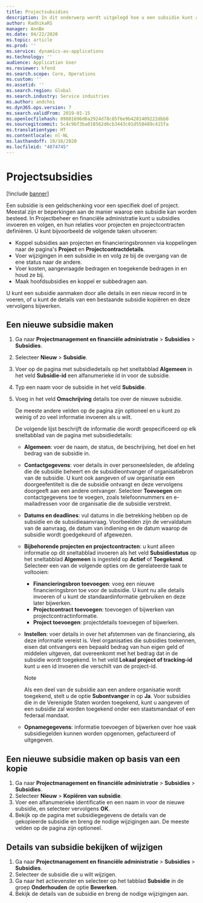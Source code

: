 ```yaml
---
title: Projectsubsidies
description: In dit onderwerp wordt uitgelegd hoe u een subsidie kunt aanmaken of wijzigen.
author: RadhikaRS
manager: AnnBe
ms.date: 04/22/2020
ms.topic: article
ms.prod: ''
ms.service: dynamics-ax-applications
ms.technology: ''
audience: Application User
ms.reviewer: kfend
ms.search.scope: Core, Operations
ms.custom: ''
ms.assetid: ''
ms.search.region: Global
ms.search.industry: Service industries
ms.author: andchoi
ms.dyn365.ops.version: 7
ms.search.validFrom: 2019-01-15
ms.openlocfilehash: 89801696d6a2924d78c85f6e9b4281409222dbb0
ms.sourcegitcommit: 5c4c9bf3ba018562d6cb3443c01d550489c415fa
ms.translationtype: HT
ms.contentlocale: nl-NL
ms.lasthandoff: 10/16/2020
ms.locfileid: "4074745"
---
```

# <a name="project-grants"></a>Projectsubsidies

[!include [banner](../includes/banner.md)]

Een subsidie is een geldschenking voor een specifiek doel of project. Meestal zijn er beperkingen aan de manier waarop een subsidie kan worden besteed. In Projectbeheer en financiële administratie kunt u subsidies invoeren en volgen, en hun relaties voor projecten en projectcontracten definiëren. U kunt bijvoorbeeld de volgende taken uitvoeren:

- Koppel subsidies aan projecten en financieringsbronnen via koppelingen naar de pagina's **Project** en **Projectcontractdetails**.
- Voer wijzigingen in een subsidie in en volg ze bij de overgang van de ene status naar de andere.
- Voer kosten, aangevraagde bedragen en toegekende bedragen in en houd ze bij.
- Maak hoofdsubsidies en koppel er subbedragen aan.

U kunt een subsidie aanmaken door alle details in een nieuw record in te voeren, of u kunt de details van een bestaande subsidie kopiëren en deze vervolgens bijwerken.

## <a name="create-a-new-grant"></a>Een nieuwe subsidie maken

1. Ga naar **Projectmanagement en financiële administratie** \> **Subsidies** \> **Subsidies**.
2. Selecteer **Nieuw** \> **Subsidie**.
3. Voer op de pagina met subsidiedetails op het sneltabblad **Algemeen** in het veld **Subsidie-id** een alfanumerieke id in voor de subsidie.
4. Typ een naam voor de subsidie in het veld **Subsidie**.
5. Voeg in het veld **Omschrijving** details toe over de nieuwe subsidie.

    De meeste andere velden op de pagina zijn optioneel en u kunt zo weinig of zo veel informatie invoeren als u wilt.

    De volgende lijst beschrijft de informatie die wordt gespecificeerd op elk sneltabblad van de pagina met subsidiedetails:

    - **Algemeen**: voer de naam, de status, de beschrijving, het doel en het bedrag van de subsidie in.
    - **Contactgegevens**: voer details in over personeelsleden, de afdeling die de subsidie beheert en de subsidieontvanger of organisatiebron van de subsidie. U kunt ook aangeven of uw organisatie een doorgeefentiteit is die de subsidie ontvangt en deze vervolgens doorgeeft aan een andere ontvanger. Selecteer **Toevoegen** om contactgegevens toe te voegen, zoals telefoonnummers en e-mailadressen voor de organisatie die de subsidie verstrekt.
    - **Datums en deadlines**: vul datums in die betrekking hebben op de subsidie en de subsidieaanvraag. Voorbeelden zijn de vervaldatum van de aanvraag, de datum van indiening en de datum waarop de subsidie wordt goedgekeurd of afgewezen.
    - **Bijbehorende projecten en projectcontracten**: u kunt alleen informatie op dit sneltabblad invoeren als het veld **Subsidiestatus** op het sneltabblad **Algemeen** is ingesteld op **Actief** of **Toegekend**. Selecteer een van de volgende opties om de gerelateerde taak te voltooien:

        - **Financieringsbron toevoegen**: voeg een nieuwe financieringsbron toe voor de subsidie. U kunt nu alle details invoeren of u kunt de standaardinformatie gebruiken en deze later bijwerken.
        - **Projectcontract toevoegen**: toevoegen of bijwerken van projectcontractinformatie.
        - **Project toevoegen**: projectdetails toevoegen of bijwerken.

    - **Instellen**: voer details in over het afstemmen van de financiering, als deze informatie vereist is. Veel organisaties die subsidies toekennen, eisen dat ontvangers een bepaald bedrag van hun eigen geld of middelen uitgeven, dat overeenkomt met het bedrag dat in de subsidie wordt toegekend. In het veld **Lokaal project of tracking-id** kunt u een id invoeren die verschilt van de project-id.

        > [!NOTE]
        > Als een deel van de subsidie aan een andere organisatie wordt toegekend, stelt u de optie **Subontvanger** in op **Ja**. Voor subsidies die in de Verenigde Staten worden toegekend, kunt u aangeven of een subsidie zal worden toegekend onder een staatsmandaat of een federaal mandaat.

    - **Opnamegegevens**: informatie toevoegen of bijwerken over hoe vaak subsidiegelden kunnen worden opgenomen, gefactureerd of uitgegeven.

## <a name="create-a-new-grant-from-a-copy"></a>Een nieuwe subsidie maken op basis van een kopie

1. Ga naar **Projectmanagement en financiële administratie** \> **Subsidies** \> **Subsidies**.
2. Selecteer **Nieuw** \> **Kopiëren van subsidie**.
3. Voer een alfanumerieke identificatie en een naam in voor de nieuwe subsidie, en selecteer vervolgens **OK**.
4. Bekijk op de pagina met subsidiegegevens de details van de gekopieerde subsidie en breng de nodige wijzigingen aan. De meeste velden op de pagina zijn optioneel.

## <a name="view-or-modify-grant-details"></a>Details van subsidie bekijken of wijzigen

1. Ga naar **Projectmanagement en financiële administratie** \> **Subsidies** \> **Subsidies**.
2. Selecteer de subsidie die u wilt wijzigen.
3. Ga naar het actievenster en selecteer op het tabblad **Subsidie** in de groep **Onderhouden** de optie **Bewerken**.
4. Bekijk de details van de subsidie en breng de nodige wijzigingen aan.
